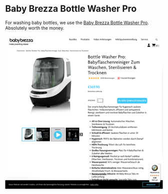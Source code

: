 # Baby Brezza Bottle Washer Pro

For washing baby bottles, we use the [Baby Brezza Bottle Washer Pro](https://www.babybrezza.de/products/bottle-washer-pro%C2%AE?srsltid=AfmBOoobEihMJidHM5NbZmr8mG1F8yoowlx8gaRdCTWyXh2G7i8ToNsm
). Absolutely worth the money.

![Baby Brezza Bottle Washer Pro](assets/bottle-washer-pro.png)
